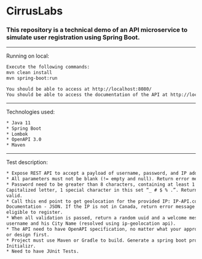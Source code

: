 # CirrusLabs
### This repository is a technical demo of an API microservice to simulate user registration using Spring Boot.

---
Running on local:
```html
Execute the following commands:
mvn clean install
mvn spring-boot:run

You should be able to access at http://localhost:8080/
You should be able to access the documentation of the API at http://localhost:8080/swagger-ui.html 
``` 

---
Technologies used: 
```html
* Java 11
* Spring Boot
* Lombok 
* OpenAPI 3.0
* Maven
``` 

---
Test description:
```html
* Expose REST API to accept a payload of username, password, and IP address.
* All parameters must not be blank (!= empty and null). Return error messages if not valid.
* Password need to be greater than 8 characters, containing at least 1 number, 1
Capitalized letter, 1 special character in this set “_ # $ % .”. Return error messages if not
valid.
* Call this end point to get geolocation for the provided IP: IP-API.com - Geolocation API -
Documentation - JSON. If the IP is not in Canada, return error message that user is not
eligible to register.
* When all validation is passed, return a random uuid and a welcome message with his
username and his City Name (resolved using ip-geolocation api).
* The API need to have OpenAPI specification, no matter what your approach is code first
or design first.
* Project must use Maven or Gradle to build. Generate a spring boot project here: Spring
Initializr. 
* Need to have JUnit Tests.
``` 

